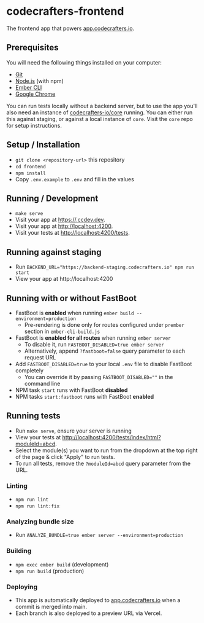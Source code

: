 # codecrafters-frontend

The frontend app that powers [app.codecrafters.io](https://app.codecrafters.io).

## Prerequisites

You will need the following things installed on your computer:

- [Git](https://git-scm.com/)
- [Node.js](https://nodejs.org/) (with npm)
- [Ember CLI](https://cli.emberjs.com/release/)
- [Google Chrome](https://google.com/chrome/)

You can run tests locally without a backend server, but to use the app you'll also need an instance of
[codecrafters-io/core](https://github.com/codecrafters-io/core) running. You can either run this against staging,
or against a local instance of `core`. Visit the `core` repo for setup instructions.

## Setup / Installation

- `git clone <repository-url>` this repository
- `cd frontend`
- `npm install`
- Copy `.env.example` to `.env` and fill in the values

## Running / Development

- `make serve`
- Visit your app at [https://<username>.ccdev.dev](https://<username>.ccdev.dev).
- Visit your app at [http://localhost:4200](http://localhost:4200).
- Visit your tests at [http://localhost:4200/tests](http://localhost:4200/tests).

## Running against staging

- Run `BACKEND_URL="https://backend-staging.codecrafters.io" npm run start`
- View your app at http://localhost:4200

## Running with or without FastBoot

- FastBoot is **enabled** when running `ember build --environment=production`
  - Pre-rendering is done only for routes configured under `prember` section in `ember-cli-build.js`
- FastBoot is **enabled for all routes** when running `ember server`
  - To disable it, run `FASTBOOT_DISABLED=true ember server`
  - Alternatively, append `?fastboot=false` query parameter to each request URL
- Add `FASTBOOT_DISABLED=true` to your local `.env` file to disable FastBoot completely
  - You can override it by passing `FASTBOOT_DISABLED=""` in the command line
- NPM task `start` runs with FastBoot **disabled**
- NPM tasks `start:fastboot` runs with FastBoot **enabled**

## Running tests

- Run `make serve`, ensure your server is running
- View your tests at [http://localhost:4200/tests/index/html?moduleId=abcd](http://localhost:4200/tests/index.html?moduleId=abcd).
- Select the module(s) you want to run from the dropdown at the top right of the page & click "Apply" to run tests.
- To run all tests, remove the `?moduleId=abcd` query parameter from the URL.

### Linting

- `npm run lint`
- `npm run lint:fix`

### Analyzing bundle size

- Run `ANALYZE_BUNDLE=true ember server --environment=production`

### Building

- `npm exec ember build` (development)
- `npm run build` (production)

### Deploying

- This app is automatically deployed to [app.codecrafters.io](https://app.codecrafters.io) when a commit is merged into main.
- Each branch is also deployed to a preview URL via Vercel.
